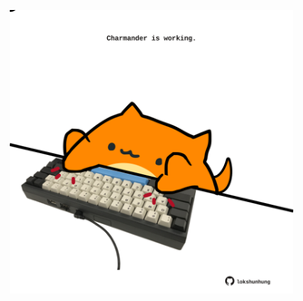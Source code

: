 <!-- built at 07/08/2025, 09:03:25 UTC -->
<p align="center">
  <img width="500" height="500" src="./ReadmeImage.svg">
</p>
